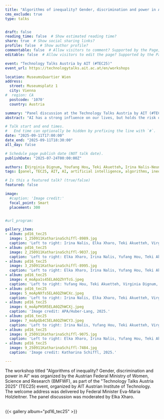 ```yaml
---
title: "Algorithms of inequality? Gender, discrimination and power in AI"
cms_exclude: true
type: talks


draft: false
reading_time: false  # Show estimated reading time?
share: true  # Show social sharing links?
profile: false  # Show author profile?
commentable: false  # Allow visitors to comment? Supported by the Page, Post, and Docs content types.
editable: false  # Allow visitors to edit the page? Supported by the Page, Post, and Docs content types.

event: "Technology Talks Austria by AIT (#TEC25)"
event_url: https://technologytalks.ait.ac.at/en/workshops

location: MuseumsQuartier Wien
address:
  street: Museumsplatz 1 
  city: Vienna
#  region: CA
  postcode: '1070'
  country: Austria

summary: "Panel discussion at the Technology Talks Austria by AIT (#TEC25), in cooperation with the Austiran Federal Ministry of Women, Science and Research."
abstract: "AI has a strong influence on our lives, but holds the risk of reinforcing inequalities. Equality, ethics & social equity are often marginalised. Gender stereotypes in data and the low representation of women in AI development consolidate 'gender-typical' interests. This panel takes a critical look at algorithms of inequality by asking: How can AI be used to promote gender equality and therefore a more equal future? Join experts to discuss solutions at the intersection of gender, discrimination and technology."

# Talk start and end times.
#   End time can optionally be hidden by prefixing the line with `#`.
date: "2025-09-11T17:00:00"
date_end: "2025-09-11T18:30:00"
all_day: false

# Schedule page publish date (NOT talk date).
publishDate: "2025-07-24T00:00:00Z"

authors: [Virginia Dignum, Youfang Hou, Teki Akuetteh, Irina Nalis-Neuner, Christine Bauer, Elka Xharo]
tags: [panel, TEC25, AIT, AI, artificial intelligence, algorithms, inequality, gender, discrimination, power, communication to the public]

# Is this a featured talk? (true/false)
featured: false

image:
  #caption: 'Image credit:'
  focal_point: Smart
  placement: 300


#url_program: 

gallery_item:
- album: pd16_tec25
  image: 1_250911KatharinaSchiffl-8989.jpg
  caption: 'Left to right: Irina Nalis, Elka Xharo, Teki Akuetteh, Virginia Dignum, Yufang Hou, BM Eva-Maria Holzleitner, Christine Bauer. Image credit: Katharina Schiffl, 2025.'
- album: pd16_tec25
  image: 2_250911KatharinaSchiffl-9037.jpg
  caption: 'Left to right: Elka Xharo, Irina Nalis, Yufang Hou, Teki Akuetteh, Virginia Dignum, Christine Bauer, BM Eva-Maria Holzleitner. Image credit: Katharina Schiffl, 2025.'
- album: pd16_tec25
  image: 3_250911KatharinaSchiffl-8995.jpg
  caption: 'Left to right: Elka Xharo, Irina Nalis, Yufang Hou, Teki Akuetteh, Virginia Dignum, Christine Bauer. Image credit: Katharina Schiffl, 2025.'
- album: pd16_tec25
  image: 4_moApa1s45ELA6QZhYTcG.jpeg
  caption: 'Left to right: Yufang Hou, Teki Akuetteh, Virginia Dignum, Christine Bauer. Image credit: APA/Huber-Lang, 2025.'
- album: pd16_tec25
  image: 5_moApNXfs5ELA6QZhWCXc.jpeg
  caption: 'Left to right: Irina Nalis, Elka Xharo, Teki Akuetteh, Virginia Dignum, Yufang Hou, BM Eva-Maria Holzleitner, Christine Bauer. Image credit: APA/Huber-Lang, 2025.'
- album: pd16_tec25
  image: 6_moApPH5R5ELA6QZhWCXj.jpeg
  caption: 'Image credit: APA/Huber-Lang, 2025.'
- album: pd16_tec25
  image: 7_moApQb4C5ELA6QZhWCY3.jpeg
  caption: 'Left to right: Irina Nalis, Yufang Hou, Teki Akuetteh, Virginia Dignum, Christine Bauer, BM Eva-Maria Holzleitner. Image credit: APA/Huber-Lang, 2025.'
- album: pd16_tec25
  image: 8_250911KatharinaSchiffl-9075.jpg
  caption: 'Left to right: Elka Xharo, Irina Nalis, Yufang Hou, Teki Akuetteh, Virginia Dignum, Christine Bauer. Image credit: Katharina Schiffl, 2025.'
- album: pd16_tec25
  image: 9_250911KatharinaSchiffl-7484.jpg
  caption: 'Image credit: Katharina Schiffl, 2025.'

---
```


The workshop titled "Algorithms of inequality? Gender, discrimination and power in AI" was organized by the Austrian Federal Ministry of Women, Science and Research (BMFWF), as part of the "Technology Talks Austria 2025" (TEC25) event, organized by AIT Austrian Institute of Technology.   
The welcome address was delivered by Federal Minister Eva-Maria Holzleitner.
The panel discussion was moderated by Elka Xharo.  

<br>
{{< gallery album="pd16_tec25" >}}